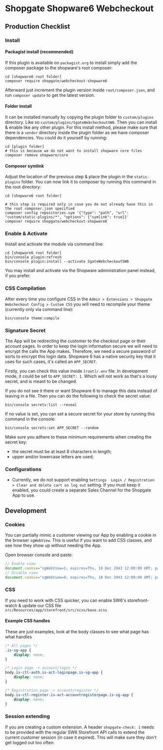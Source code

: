 # Shopgate Shopware6 Webcheckout

## Production Checklist

### Install

#### Packagist install (recommended)

If this plugin is available on `packagist.org` to install simply add the composer package to the shopware's root
composer:

```shell
cd [shopware6 root folder]
composer require shopgate/webcheckout-shopware6
```

Afterward just increment the plugin version inside `root/composer.json`, and run `composer update` to get the latest
version.

#### Folder install

It can be installed manually by copying the plugin folder to `custom/plugins` directory. Like
so `custom/plugins/SgateWebcheckoutSW6`. Then you can install & enable like any other plugin. For this install method,
please make sure that there is a `vendor` directory inside the plugin folder as we have composer dependencies. You could
do it yourself by running:

```shell
cd [plugin folder]
# this is because we do not want to install shopware core files
composer remove shopware/core
```

#### Composer symlink

Adjust the location of the previous step & place the plugin in the `static-plugins` folder. You can now link it to
composer by running this command in the root directory:

```shell
cd [shopware6 root folder]

# this step is required only in case you do not already have this in the root composer.json specified
composer config repositories.sym '{"type": "path", "url": "custom/static-plugins/*", "options": {"symlink": true}}'
composer require shopgate/webcheckout-shopware6
```

### Enable & Activate

Install and activate the module via command line:

```shell
cd [shopware6 root folder]
bin/console plugin:refresh
bin/console plugin:install --activate SgateWebcheckoutSW6
```

You may install and activate via the Shopware administration panel instead, if you prefer.

### CSS Compilation

After every time you configure CSS in the `Admin > Extensions > Shopgate Webcheckout Config >
Custom CSS` you will need to recompile your theme (currently only via command line):

```shell
bin/console theme:compile
```

### Signature Secret

The App will be redirecting the customer to the checkout page or their account pages. In order to keep the login
information secure we will need to encrypt the calls the App makes. Therefore, we need a secure password of sorts
to encrypt this login data. Shopware 6 has a native security key that it uses for such cases, it's called
an `APP_SECRET`.

Firstly, you can check this value inside `[root]/.env` file. In development mode, it could be set to `APP_SECRET: 1`.
Which will not work as that's a lousy secret, and is meant to be changed.

If you do not see it there or want Shopware 6 to manage this data instead of leaving in a file.
Then you can do the following to check the secret value:

```shell
bin/console secrets:list --reveal
```

If no value is set, you can set a secure secret for your store by running this command in the console:

```shell
bin/console secrets:set APP_SECRET --random
```

Make sure you adhere to these minimum requirements when creating the secret key:

* the secret must be at least 8 characters in length;
* upper and/or lowercase letters are used;

### Configurations

- Currently, we do not support enabling `Settings  Login / Registration > Clear and delete cart on log out` setting. If
  you must keep it enabled, you could create a separate Sales Channel for the Shopgate App to use.

## Development

### Cookies

You can partially mimic a customer viewing our App by enabling a cookie in the browser `sgWebView`. This is useful if
you want to add CSS classes, and see how they show up without needing the App.

Open browser console and paste:

```javascript
// Enable view
document.cookie="sgWebView=1; expires=Thu, 18 Dec 2043 12:00:00 GMT; path=/; SameSite=None; Secure";
// Disable view
document.cookie="sgWebView=0; expires=Thu, 18 Dec 2043 12:00:00 GMT; path=/; SameSite=None; Secure";
```

### CSS

If you need to work with CSS quicker, you can enable SW6's storefront-watch & update our CSS file
`src/Resources/app/storefront/src/scss/base.scss`

#### Example CSS handles

These are just examples, look at the body classes to see what page has what handles

```css
/* All pages */
.is-sg-app {
    display: none;
}

/* Login page -> account/login */
body.is-ctl-auth.is-act-loginpage.is-sg-app {
    display: none;
}

/* Registration page -> account/register */
body.is-ctl-register.is-act-accountregisterpage.is-sg-app {
    display: none;
}
```

### Session extending

If you are creating a custom extension. A header `shopgate-check: 1` needs to be provided with the regular SW6
Storefront API calls to extend the current customer session (in case it expired). This will make sure they don't get
logged out too often.
